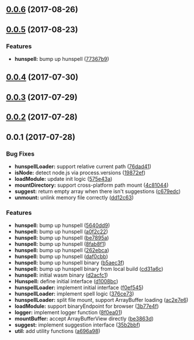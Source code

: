 <a name="0.0.6"></a>
## [0.0.6](https://github.com/kwonoj/hunspell-asm/compare/v0.0.5...v0.0.6) (2017-08-26)



<a name="0.0.5"></a>
## [0.0.5](https://github.com/kwonoj/hunspell-asm/compare/v0.0.4...v0.0.5) (2017-08-23)


### Features

* **hunspell:** bump up hunspell ([77367b9](https://github.com/kwonoj/hunspell-asm/commit/77367b9))



<a name="0.0.4"></a>
## [0.0.4](https://github.com/kwonoj/hunspell-asm/compare/v0.0.3...v0.0.4) (2017-07-30)



<a name="0.0.3"></a>
## [0.0.3](https://github.com/kwonoj/hunspell-asm/compare/v0.0.2...v0.0.3) (2017-07-29)



<a name="0.0.2"></a>
## [0.0.2](https://github.com/kwonoj/hunspell-asm/compare/v0.0.1...v0.0.2) (2017-07-28)



<a name="0.0.1"></a>
## 0.0.1 (2017-07-28)


### Bug Fixes

* **hunspellLoader:** support relative current path ([76dad41](https://github.com/kwonoj/hunspell-asm/commit/76dad41))
* **isNode:** detect node.js via process.versions ([19872ef](https://github.com/kwonoj/hunspell-asm/commit/19872ef))
* **loadModule:** update init logic ([575e43a](https://github.com/kwonoj/hunspell-asm/commit/575e43a))
* **mountDirectory:** support cross-platform path mount ([4c81044](https://github.com/kwonoj/hunspell-asm/commit/4c81044))
* **suggest:** return empty array when there isn't suggestions ([c679edc](https://github.com/kwonoj/hunspell-asm/commit/c679edc))
* **unmount:** unlink memory file correctly ([dd12c63](https://github.com/kwonoj/hunspell-asm/commit/dd12c63))


### Features

* **hunspell:** bump up hunspell ([5640dd9](https://github.com/kwonoj/hunspell-asm/commit/5640dd9))
* **hunspell:** bump up hunspell ([a0f2c22](https://github.com/kwonoj/hunspell-asm/commit/a0f2c22))
* **hunspell:** bump up hunspell ([be7895a](https://github.com/kwonoj/hunspell-asm/commit/be7895a))
* **hunspell:** bump up hunspell ([8fab8f1](https://github.com/kwonoj/hunspell-asm/commit/8fab8f1))
* **hunspell:** bump up hunspell ([262ebca](https://github.com/kwonoj/hunspell-asm/commit/262ebca))
* **hunspell:** bump up hunspell ([daf0cbb](https://github.com/kwonoj/hunspell-asm/commit/daf0cbb))
* **hunspell:** bump up hunspell binary ([b5aec3f](https://github.com/kwonoj/hunspell-asm/commit/b5aec3f))
* **hunspell:** bump up hunspell binary from local build ([cd31a6c](https://github.com/kwonoj/hunspell-asm/commit/cd31a6c))
* **hunspell:** initial wasm binary ([d2acfc1](https://github.com/kwonoj/hunspell-asm/commit/d2acfc1))
* **Hunspell:** define initial interface ([d1008bc](https://github.com/kwonoj/hunspell-asm/commit/d1008bc))
* **hunspellLoader:** implement initial interface ([f0ef545](https://github.com/kwonoj/hunspell-asm/commit/f0ef545))
* **hunspellLoader:** implement spell logic ([376ce73](https://github.com/kwonoj/hunspell-asm/commit/376ce73))
* **hunspellLoader:** split file mount, support ArrayBuffer loading ([ac2e7e6](https://github.com/kwonoj/hunspell-asm/commit/ac2e7e6))
* **loadModule:** support binaryEndpoint for browser ([3b77e4f](https://github.com/kwonoj/hunspell-asm/commit/3b77e4f))
* **logger:** implement logger function ([8f0ea01](https://github.com/kwonoj/hunspell-asm/commit/8f0ea01))
* **mountBuffer:** accept ArrayBufferView directly ([be3863d](https://github.com/kwonoj/hunspell-asm/commit/be3863d))
* **suggest:** implement suggestion interface ([35b2bbf](https://github.com/kwonoj/hunspell-asm/commit/35b2bbf))
* **util:** add utility functions ([a696a98](https://github.com/kwonoj/hunspell-asm/commit/a696a98))



